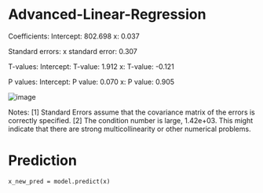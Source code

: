 # Advanced-Linear-Regression

Coefficients:
Intercept:        802.698
x:                  0.037

Standard errors:
x standard error:        0.307

T-values:
Intercept: T-value:        1.912
x: T-value:       -0.121

P values:
Intercept: P value:        0.070
x: P value:        0.905

![image](https://github.com/ErfanFathii/Advanced-Linear-Regression/assets/120306894/1c823c55-d5da-4100-bd6f-6cf7064daa68)


Notes:
[1] Standard Errors assume that the covariance matrix of the errors is correctly specified.
[2] The condition number is large, 1.42e+03. This might indicate that there are
strong multicollinearity or other numerical problems.

# Prediction

```
x_new_pred = model.predict(x)
```
